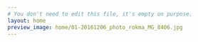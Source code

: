 ```yaml
---
# You don't need to edit this file, it's empty on purpose.
layout: home
preview_image: home/01-20161206_photo_rokma_MG_8406.jpg
---
```

